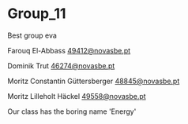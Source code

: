 # Group_11
Best group eva

Farouq El-Abbass 49412@novasbe.pt

Dominik Trut 46274@novasbe.pt

Moritz Constantin Güttersberger 48845@novasbe.pt

Moritz Lilleholt Häckel 49558@novasbe.pt

Our class has the boring name 'Energy'
